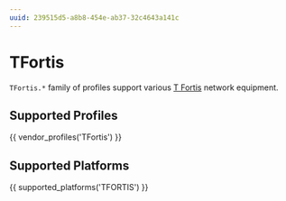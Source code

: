 ```yaml
---
uuid: 239515d5-a8b8-454e-ab37-32c4643a141c
---
```

# TFortis

`TFortis.*` family of profiles support various [T Fortis](http://www.tfortis.ru/)
network equipment.

## Supported Profiles

{{ vendor_profiles('TFortis') }}

## Supported Platforms

{{ supported_platforms('TFORTIS') }}

